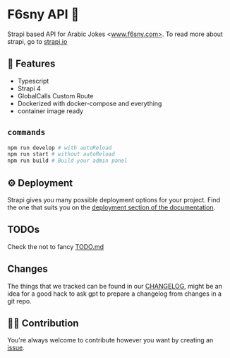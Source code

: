# F6sny API 🤣

Strapi based API for Arabic Jokes <www.f6sny.com>.
To read more about strapi, go to [strapi.io](https://docs.strapi.io/)

## 🌳 Features

- Typescript
- Strapi 4
- GlobalCalls Custom Route
- Dockerized with docker-compose and everything
- container image ready

## `commands`

```bash
npm run develop # with autoReload
npm run start # without autoReload
npm run build # Build your admin panel
```

## ⚙️ Deployment

Strapi gives you many possible deployment options for your project. Find the one that suits you on the [deployment section of the documentation](https://docs.strapi.io/developer-docs/latest/setup-deployment-guides/deployment.html).

## TODOs

Check the not to fancy [TODO.md](./TODO.md)

## Changes

The things that we tracked can be found in our [CHANGELOG](./CHANGELOG.md), might be an idea for a good hack to ask gpt to prepare a changelog from changes in a git repo.

## ✍🏻 Contribution

You're always welcome to contribute however you want by creating an [issue](https://github.com/f6sny/api.f6sny.com/issues).
